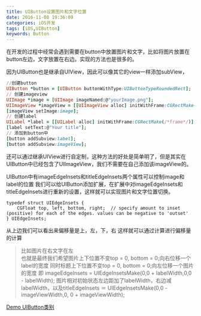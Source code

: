 ```yaml
---
title: UIButton设置图片和文字位置
date: 2016-11-08 19:36:09
categories: iOS开发	
tags: [iOS,UIButton]
keywords: Button
---
```

在开发的过程中经常会遇到需要在button中放置图片和文字，比如将图片放置在button左边，文字放置在右边。实现的方法也是很多的。

因为UIButton也是继承自UIView，因此可以像其它的view一样添加subView，

``` ruby
//创建button
UIButton *button = [UIButton buttonWithType:UIButtonTypeRoundedRect];
// 创建imageview
UIImage *image = [UIImage imageNamed:@"yourImage.png"];
UIImageView *imageView = [[UIImageView alloc] initWithFrame:CGRectMake(/*frame*/)];
[imageView setImage:image];
// 创建label
UILabel *label = [[UILabel alloc] initWithFrame:CGRectMake(/*frame*/)];
[label setText:@"Your title"];
// 添加到button中
[button addSubview:label];
[button addSubview:imageView];
```
还可以通过继承UIView进行自定制，这种方法的好处是简单明了，但是其实在UIButton中已经包含了UIImageView，我们不需要在自己添加该imageView的。

UIButton中有imageEdgeInsets和titleEdgeInsets两个属性可以控制image和label的位置
我们可以给UIButton添加扩展，在扩展中对imageEdgeInsets和titleEdgeInsets进行重新的设置，这样就可以实现图片和文字位置切换。

```
typedef struct UIEdgeInsets {
    CGFloat top, left, bottom, right;  // specify amount to inset (positive) for each of the edges. values can be negative to 'outset'
} UIEdgeInsets;
```
从上边我们可以看出来偏移量是上，左，下，右
这样就可以通过计算进行偏移量的计算
>比如图片在右文字在左						
>也就是最终我们希望图片上下位置不变top = 0, bottom = 0;向右位移一个label的宽度
同时标题上下位置不变top = 0, bottom = 0;向左位移一个图片的宽度
即 imageEdgeInsets = UIEdgeInsetsMake(0,0 + labelWidth,0,0 - labelWidth); 图片相对初始状态左边距加了labelWidth，右边减labelWidth，以及titleEdgeInsets ＝ UIEdgeInsetsMake(0,0 - imageViewWidth,0, 0 + imageViewWidth);

[Demo UIButton类别](https://github.com/NickyWei/UIButton-CZEdgeInsets/tree/master)
